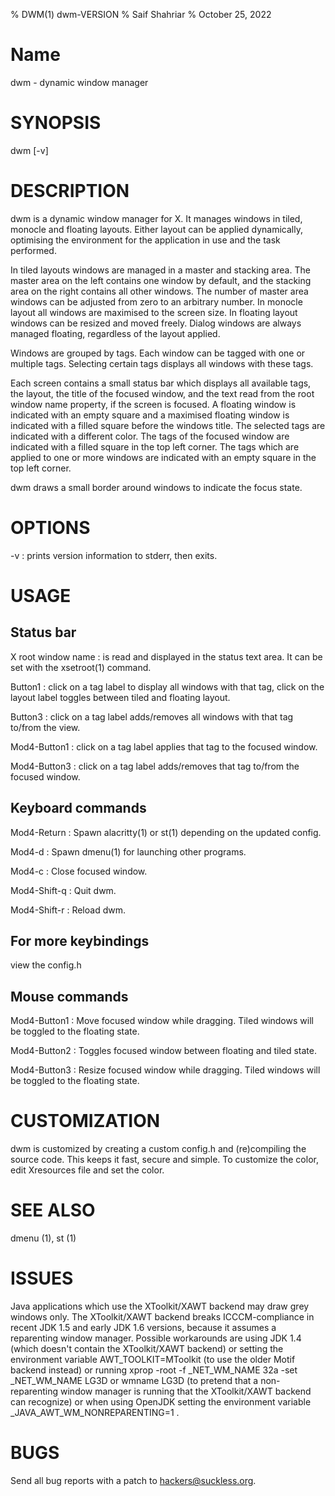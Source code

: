 % DWM(1) dwm-VERSION
% Saif Shahriar
% October 25, 2022



# Name
dwm - dynamic window manager



# SYNOPSIS
dwm [-v]



# DESCRIPTION
dwm is a dynamic window manager for X. It manages windows in tiled, monocle
and floating layouts. Either layout can be applied dynamically, optimising the
environment for the application in use and the task performed.

In tiled layouts windows are managed in a master and stacking area. The master
area on the left contains one window by default, and the stacking area on the
right contains all other windows. The number of master area windows can be
adjusted from zero to an arbitrary number. In monocle layout all windows are
maximised to the screen size. In floating layout windows can be resized and
moved freely. Dialog windows are always managed floating, regardless of the
layout applied.

Windows are grouped by tags. Each window can be tagged with one or multiple
tags. Selecting certain tags displays all windows with these tags.

Each screen contains a small status bar which displays all available tags, the
layout, the title of the focused window, and the text read from the root window
name property, if the screen is focused. A floating window is indicated with an
empty square and a maximised floating window is indicated with a filled square
before the windows title.  The selected tags are indicated with a different
color. The tags of the focused window are indicated with a filled square in the
top left corner.  The tags which are applied to one or more windows are
indicated with an empty square in the top left corner.

dwm draws a small border around windows to indicate the focus state.



# OPTIONS
-v
:    prints version information to stderr, then exits.



# USAGE
## Status bar
X root window name
:    is read and displayed in the status text area. It can be set with the
xsetroot(1) command.

Button1
:    click on a tag label to display all windows with that tag, click on the layout
label toggles between tiled and floating layout.

Button3
:   click on a tag label adds/removes all windows with that tag to/from the view.

Mod4\-Button1
:   click on a tag label applies that tag to the focused window.

Mod4\-Button3
:   click on a tag label adds/removes that tag to/from the focused window.


## Keyboard commands
Mod4\-Return
:   Spawn alacritty(1) or st(1) depending on the updated config.

Mod4\-d
:   Spawn dmenu(1) for launching other programs.

Mod4\-c
:   Close focused window.

Mod4\-Shift\-q
:   Quit dwm.

Mod4\-Shift\-r
:   Reload dwm.



## For more keybindings
view the config.h



## Mouse commands

Mod4\-Button1
:   Move focused window while dragging. Tiled windows will be toggled to the
floating state.

Mod4\-Button2
:   Toggles focused window between floating and tiled state.

Mod4\-Button3
:   Resize focused window while dragging. Tiled windows will be toggled to the
floating state.



# CUSTOMIZATION
dwm is customized by creating a custom config.h and (re)compiling the source
code. This keeps it fast, secure and simple.  To customize the color, edit Xresources file and set the color.



# SEE ALSO
dmenu (1), st (1)

# ISSUES
Java applications which use the XToolkit/XAWT backend may draw grey windows
only. The XToolkit/XAWT backend breaks ICCCM-compliance in recent JDK 1.5 and
early
JDK 1.6 versions, because it assumes a reparenting window manager. Possible
workarounds
are using JDK 1.4 (which doesn't contain the XToolkit/XAWT backend) or setting
the
environment variable
 AWT_TOOLKIT=MToolkit
(to use the older Motif backend instead) or running
 xprop -root -f _NET_WM_NAME 32a -set _NET_WM_NAME LG3D
or
 wmname LG3D
(to pretend that a non-reparenting window manager is running that the
XToolkit/XAWT backend can recognize) or when using OpenJDK setting the
environment variable
 _JAVA_AWT_WM_NONREPARENTING=1 .

# BUGS
Send all bug reports with a patch to hackers@suckless.org.

